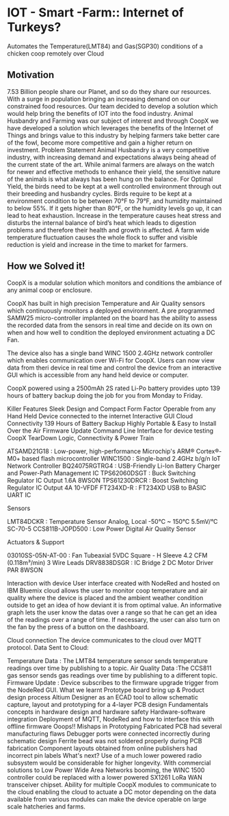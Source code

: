 
# IOT - Smart -Farm:: Internet of Turkeys?
Automates the Temperature(LMT84) and Gas(SGP30) conditions of a chicken coop remotely over Cloud 

## Motivation
7.53 Billion people share our Planet, and so do they share our resources. With a surge in population bringing an increasing demand on our constrained food resources. Our team decided to develop a solution which would help bring the benefits of IOT into the food industry.
Animal Husbandry and Farming was our subject of interest and through CoopX we have developed a solution which leverages the benefits of the Internet of Things and brings value to this industry by helping farmers take better care of the fowl, become more competitive and gain a higher return on investment.
Problem Statement
Animal Husbandry is a very competitive industry, with increasing demand and expectations always being ahead of the current state of the art. While animal farmers are always on the watch for newer and effective methods to enhance their yield, the sensitive nature of the animals is what always has been hung on the balance.
For Optimal Yield, the birds need to be kept at a well controlled environment through out their breeding and husbandry cycles. Birds require to be kept at a environment condition to be between 70°F to 79°F, and humidity maintained to below 55%.
If it gets higher than 80°F, or the humidity levels go up, it can lead to heat exhaustion. Increase in the temperature causes heat stress and disturbs the internal balance of bird’s heat which leads to digestion problems and therefore their health and growth is affected. A farm wide temperature fluctuation causes the whole flock to suffer and visible reduction is yield and increase in the time to market for farmers.

## How we Solved it!
CoopX is a modular solution which monitors and conditions the ambiance of any animal coop or enclosure.

CoopX has built in high precision Temperature and Air Quality sensors which continuously monitors a deployed environment. A pre programmed SAMW25 micro-controller implanted on the board has the ability to assess the recorded data from the sensors in real time and decide on its own on when and how well to condition the deployed environment actuating a DC Fan.

The device also has a single band WINC 1500 2.4GHz network controller which enables communication over Wi-Fi for CoopX. Users can now view data from theri device in real time and control the device from an interactive GUI which is accessible from any hand held device or computer.

CoopX powered using a 2500mAh 2S rated Li-Po battery provides upto 139 hours of battery backup doing the job for you from Monday to Friday.

Killer Features
Sleek Design and Compact Form Factor
Operable from any Hand Held Device connected to the internet
Interactive GUI
Cloud Connectivity
139 Hours of Battery Backup
Highly Portable & Easy to Install
Over the Air Firmware Update
Command Line Interface for device testing
CoopX TearDown
Logic, Connectivity & Power Train

ATSAMD21G18 : Low-power, high-performance Microchip's ARM® Cortex®-M0+ based flash microcontroller
WINC1500 : Single-band 2.4GHz b/g/n IoT Network Controller
BQ24075RGTRG4 : USB-Friendly Li-Ion Battery Charger and Power-Path Management IC
TPS62060DSGT : Buck Switching Regulator IC Output 1.6A 8WSON
TPS61230DRCR : Boost Switching Regulator IC Output 4A 10-VFDF
FT234XD-R : FT234XD USB to BASIC UART IC

Sensors

LMT84DCKR : Temperature Sensor Analog, Local -50°C ~ 150°C 5.5mV/°C SC-70-5
CCS811B-JOPD500 : Low Power Digital Air Quality Sensor

Actuators & Support

03010SS-05N-AT-00 : Fan Tubeaxial 5VDC Square - H Sleeve 4.2 CFM (0.118m³/min) 3 Wire Leads
DRV8838DSGR : IC Bridge 2 DC Motor Driver PAR 8WSON

Interaction with device
User interface created with NodeRed and hosted on IBM Bluemix cloud allows the user to monitor coop temperature and air quality where the device is placed and the ambient weather condition outside to get an idea of how deviant it is from optimal value. An informative graph lets the user know the datas over a range so that he can get an idea of the readings over a range of time. If necessary, the user can also turn on the fan by the press of a button on the dashboard.

Cloud connection
The device communicates to the cloud over MQTT protocol.
Data Sent to Cloud:

Temperature Data : The LMT84 temperature sensor sends temperature readings over time by publishing to a topic.
Air Quality Data :The CCS811 gas sensor sends gas readings over time by publishing to a different topic.
Firmware Update : Device subscribes to the firmware upgrade trigger from the NodeRed GUI.
What we learnt
Prototype board bring up & Product design process
Altium Designer as an ECAD tool to allow schematic capture, layout and prototyping for a 4-layer PCB design
Fundamentals concepts in hardware design and hardware safety
Hardware-software integration
Deployment of MQTT, NodeRed and how to interface this with offline firmware
Ooops!! Mishaps in Prototyping
Fabricated PCB had several manufacturing flaws
Debugger ports were connected incorrectly during schematic design
Ferrite bead was not soldered properly during PCB fabrication
Component layouts obtained from online publishers had incorrect pin labels
What's next?
Use of a much lower powered radio subsystem would be considerable for higher longevity. With commercial solutions to Low Power Wide Area Networks booming, the WINC 1500 controller could be replaced with a lower powered SX1261 LoRa WAN transceiver chipset.
Ability for multiple CoopX modules to communicate to the cloud enabling the cloud to actuate a DC motor depending on the data available from various modules can make the device operable on large scale hatcheries and farms.
